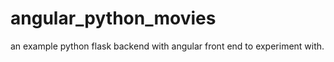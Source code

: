 # angular_python_movies

an example python flask backend with angular front end to experiment with.
